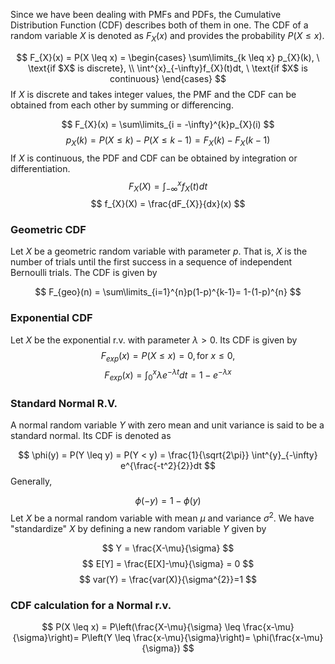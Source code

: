 Since we have been dealing with PMFs and PDFs, the Cumulative Distribution Function (CDF) describes both of them in one.  The CDF of a random variable $X$ is denoted as $F_{X}(x)$ and provides the probability $P(X \leq x)$.

$$
F_{X}(x) = P(X \leq x) = \begin{cases} \sum\limits_{k \leq x} p_{X}(k), \ \text{if $X$ is discrete}, \\ \int^{x}_{-\infty}f_{X}(t)dt, \ \text{if $X$ is continuous} \end{cases}
$$
If $X$ is discrete and takes integer values, the PMF and the CDF can be obtained from each other by summing or differencing.


$$
F_{X}(x) = \sum\limits_{i = -\infty}^{k}p_{X}(i)
$$
$$
p_{X}(k) = P(X \leq k) - P(X \leq k-1) = F_{X}(k) - F_{X}(k-1)
$$
If $X$ is continuous, the PDF and CDF can be obtained by integration or differentiation.
$$
F_{X}(X) = \int^{x}_{-\infty}f_{X}(t)dt
$$
$$
f_{X}(X) = \frac{dF_{X}}{dx}(x)
$$
### Geometric CDF 
Let $X$ be a geometric random variable with parameter $p$. That is, $X$ is the number of trials until the first success in a sequence of independent Bernoulli trials. The CDF is given by

$$
F_{geo}(n) = \sum\limits_{i=1}^{n}p(1-p)^{k-1}= 1-(1-p)^{n}
$$
### Exponential CDF 
Let $X$ be the exponential r.v. with parameter $\lambda > 0$. Its CDF is given by
$$
F_{exp}(x) = P(X \leq x) = 0,  \text{for $x \leq 0$},
$$
$$
F_{exp}(x) = \int^{x}_{0} \lambda e^{-\lambda t}dt = 1-e^{-\lambda x}
$$
### Standard Normal R.V. 
A normal random variable $Y$ with zero mean and unit variance is said to be a standard normal. Its CDF is denoted as

$$
\phi(y) = P(Y \leq y) = P(Y < y) = \frac{1}{\sqrt{2\pi}} \int^{y}_{-\infty} e^{\frac{-t^2}{2}}dt
$$
Generally,

$$
\phi(-y) = 1-\phi(y)
$$
Let $X$ be a normal random variable with mean $\mu$ and variance $\sigma^{2}$. We have "standardize" $X$ by defining a new random variable $Y$ given by

$$
Y = \frac{X-\mu}{\sigma}
$$
$$
E[Y] = \frac{E[X]-\mu}{\sigma} = 0
$$
$$
var(Y) = \frac{var(X)}{\sigma^{2}}=1
$$
### CDF calculation for a Normal r.v.
$$
P(X \leq x) = P\left(\frac{X-\mu}{\sigma} \leq \frac{x-\mu}{\sigma}\right)= P\left(Y \leq \frac{x-\mu}{\sigma}\right)= \phi(\frac{x-\mu}{\sigma})
$$
